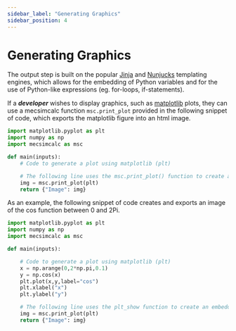 ```yaml
---
sidebar_label: "Generating Graphics"
sidebar_position: 4
---
```


# Generating Graphics

The output step is built on the popular [Jinja](https://jinja.palletsprojects.com/en/3.0.x/templates/) and [Nunjucks](https://mozilla.github.io/nunjucks/templating.html) templating engines, which allows for the embedding of Python variables and for the use of Python-like expressions (eg. for-loops, if-statements).

If a _**developer**_ wishes to display graphics, such as [matplotlib](https://matplotlib.org/) plots, they can use a mecsimcalc function `msc.print_plot` provided in the following snippet of code, which exports the matplotlib figure into an html image.

```python
import matplotlib.pyplot as plt
import numpy as np
import mecsimcalc as msc

def main(inputs):
    # Code to generate a plot using matplotlib (plt)

    # The following line uses the msc.print_plot() function to create an HTML image
    img = msc.print_plot(plt)
    return {"Image": img}
```

As an example, the following snippet of code creates and exports an image of the cos function between 0 and 2Pi.

```python
import matplotlib.pyplot as plt
import numpy as np
import mecsimcalc as msc

def main(inputs):

    # Code to generate a plot using matplotlib (plt)
    x = np.arange(0,2*np.pi,0.1)
    y = np.cos(x)
    plt.plot(x,y,label="cos")
    plt.xlabel("x")
    plt.ylabel("y")

    # The following line uses the plt_show function to create an embeddable image
    img = msc.print_plot(plt)
    return {"Image": img}
```
